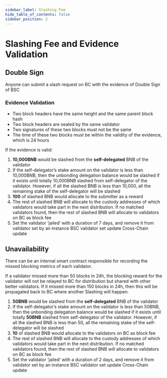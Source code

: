 ```yaml
---
sidebar_label: Slashing Fee
hide_table_of_contents: false
sidebar_position: 2
---
```


# Slashing Fee and Evidence Validation

## Double Sign

Anyone can submit a slash request on BC with the evidence of Double Sign of BSC

### Evidence Validation
* Two block headers have the same height and the same parent block hash
* Two block headers are sealed by the same validator
* Two signatures of these two blocks must not be the same
* The time of these two blocks must be within the validity of the evidence, which is 24 hours

If the evidence is valid:

1. **10,000BNB** would be slashed from the **self-delegated** BNB of the validator
2. If the self-delegator’s stake amount on the validator is less than 10,000BNB, then the unbonding delegation balance would be slashed if it exists until totally 10,000BNB slashed from self-delegator of the validator. However, if all the slashed BNB is less than 10,000, all the remaining stake of the self-delegator will be slashed
3. **100** of slashed BNB would allocate to the submitter as a reward
4. The rest of slashed BNB will allocate to the custody addresses of which validators would take part in the next distribution. If no matched validators found, then the rest of slashed BNB will allocate to validators on BC as block fee
5. Set the validator ‘jailed’ with a duration of 7 days, and remove it from validator set by an instance BSC validator set update Cross-Chain update


## Unavailability

There can be an internal smart contract responsible for recording the missed blocking metrics of each validator.

If a validator missed more than 50 blocks in 24h, the blocking reward for the validator will not be relayed to BC for distribution but shared with other better validators. If it missed more than 150 blocks in 24h, then this will be propagated back to BC where another Slashing will happen:

1. **50BNB** would be slashed from the  **self-delegated** BNB of the validator
2. If the self-delegator’s stake amount on the validator is less than 50BNB, then the unbonding delegation balance would be slashed if it exists until totally **50BNB** slashed from self-delegator of the validator. However, if all the slashed BNB is less than 50, all the remaining stake of the self-delegator will be slashed
3. **10** of slashed BNB would allocate to the validators on BC as block fee
4. The rest of slashed BNB will allocate to the custody addresses of which validators would take part in the next distribution. If no matched validators found, then the rest of slashed BNB will allocate to validators on BC as block fee
5. Set the validator ‘jailed’ with a duration of 2 days, and remove it from validator set by an instance BSC validator set update Cross-Chain update

